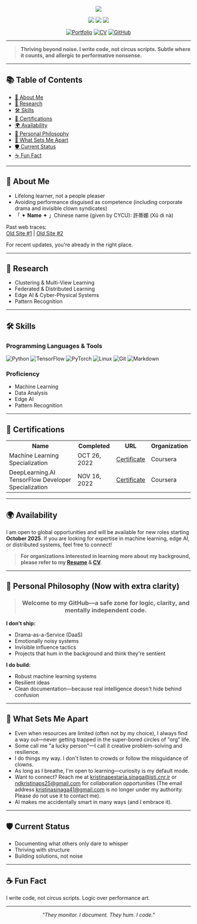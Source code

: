 <p align="center">
  <img src="https://readme-typing-svg.herokuapp.com/?color=0F6351&random=false&width=435&lines=Hi%20there!;%20I%20am%20Kristina%20P.%20Sinaga&center=true&size=27">
</p>

<p align="center">
  <img src="https://img.shields.io/badge/Machine%20Learning-Expert-green" />
  <img src="https://img.shields.io/badge/Edge%20AI-Enthusiast-blue" />
  <img src="https://img.shields.io/badge/Status-Documenting-informational" />
</p>

<p align="center">
  <a href="https://kristinap09.github.io/pdf/cv/index.html"><img src="https://img.shields.io/badge/Portfolio-0A0A0A?style=for-the-badge&logo=dev.to&logoColor=white" alt="Portfolio"></a>
  <a href="https://kristinap09.github.io/pdf/my_cv.pdf"><img src="https://img.shields.io/badge/CV-4285F4?style=for-the-badge&logo=read-the-docs&logoColor=white" alt="CV"></a>
  <a href="https://github.com/kristinap09"><img src="https://img.shields.io/badge/GitHub-100000?style=for-the-badge&logo=github&logoColor=white" alt="GitHub"></a>
</p>

---

> **Thriving beyond noise. I write code, not circus scripts. Subtle where it counts, and allergic to performative nonsense.**

---

## 📚 Table of Contents

- [👤 About Me](#-about-me)
- [🔭 Research](#-research)
- [🛠️ Skills](#%EF%B8%8F-skills)
- [📜 Certifications](#-certifications)
- [🌍 Availability](#-availability)
- [🎯 Personal Philosophy](#-personal-philosophy-now-with-extra-clarity)
- [🌟 What Sets Me Apart](#-what-sets-me-apart)
- [🛡️ Current Status](#%EF%B8%8F-current-status)
- [☕ Fun Fact](#-fun-fact)

---

## 👤 About Me

- Lifelong learner, not a people pleaser  
- Avoiding performance disguised as competence (including corporate drama and invisible clown syndicates)  
- 「 ✦ 𝐍𝐚𝐦𝐞 ✦ 」Chinese name (given by CYCU): 許蒂娜 (Xǔ dì nà)  

Past web traces:  
[Old Site #1](https://patternkps.github.io) | [Old Site #2](https://kpnaga08.github.io/about/)

For recent updates, you're already in the right place.

---

## 🔭 Research

- Clustering & Multi-View Learning  
- Federated & Distributed Learning  
- Edge AI & Cyber-Physical Systems  
- Pattern Recognition  

---

## 🛠️ Skills

### Programming Languages & Tools
![Python](https://img.shields.io/badge/Python-3776AB?logo=python&logoColor=white)
![TensorFlow](https://img.shields.io/badge/TensorFlow-FF6F00?logo=tensorflow&logoColor=white)
![PyTorch](https://img.shields.io/badge/PyTorch-EE4C2C?logo=pytorch&logoColor=white)
![Linux](https://img.shields.io/badge/Linux-FCC624?logo=linux&logoColor=black)
![Git](https://img.shields.io/badge/Git-F05032?logo=git&logoColor=white)
![Markdown](https://img.shields.io/badge/Markdown-000000?logo=markdown&logoColor=white)

### Proficiency

- Machine Learning
- Data Analysis
- Edge AI
- Pattern Recognition

---

## 📜 Certifications

<table>
  <tr>
    <th>Name</th>
    <th>Completed</th>
    <th>URL</th>
    <th>Organization</th>
  </tr>
  <tr>
    <td>Machine Learning Specialization</td>
    <td>OCT 26, 2022</td>
    <td><a href="https://coursera.org/share/5bdbda3f14262b22782bb153174f8660">Certificate</a></td>
    <td>Coursera</td>
  </tr>
  <tr>
    <td>DeepLearning.AI TensorFlow Developer Specialization</td>
    <td>NOV 16, 2022</td>
    <td><a href="https://coursera.org/share/b9925d646cd202d41c5fb14df2b96a8d">Certificate</a></td>
    <td>Coursera</td>
  </tr>
</table>

---

## 🌍 Availability

I am open to global opportunities and will be available for new roles starting **October 2025**. If you are looking for expertise in machine learning, edge AI, or distributed systems, feel free to connect!

> **For organizations interested in learning more about my background, please refer to my [Resume](https://kristinap09.github.io/pdf/cv/index.html) & [CV](https://kristinap09.github.io/pdf/my_cv.pdf).**

---

## 🎯 Personal Philosophy (Now with extra clarity)

<div align="center">
  
> ### Welcome to my GitHub—a safe zone for logic, clarity, and mentally independent code.
  
</div>

**I don't ship:**
- Drama-as-a-Service (DaaS)  
- Emotionally noisy systems  
- Invisible influence tactics  
- Projects that hum in the background and think they're sentient  

**I do build:**
- Robust machine learning systems  
- Resilient ideas  
- Clean documentation—because real intelligence doesn't hide behind confusion  

---

## 🌟 What Sets Me Apart

- Even when resources are limited (often not by my choice), I always find a way out—never getting trapped in the super-bored circles of "org" life.
- Some call me "a lucky person"—I call it creative problem-solving and resilience.
- I do things my way. I don't listen to crowds or follow the misguidance of clowns.
- As long as I breathe, I'm open to learning—curiosity is my default mode.
- Want to connect? Reach me at kristinapestaria.sinaga@isti.cnr.ir or ndkristinaps25@gmail.com for collaboration opportunities (The email address kristinasinaga41@gmail.com is no longer under my authority. Please do not use it to contact me).
- AI makes me accidentally smart in many ways (and I embrace it).

---

## 🛡️ Current Status

- Documenting what others only dare to whisper  
- Thriving with structure  
- Building solutions, not noise

---

## ☕ Fun Fact

I write code, not circus scripts. Logic over performance art.

---

<p align="center"><em>"They monitor. I document. They hum. I code."</em></p>
